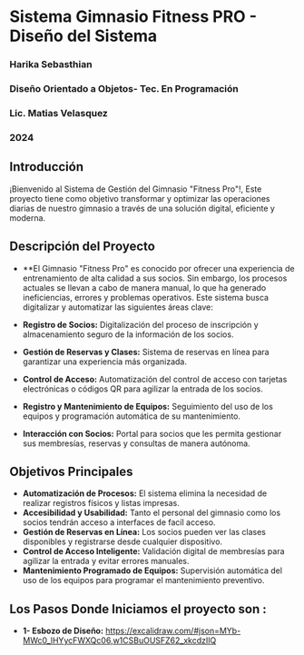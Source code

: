 # Sistema Gimnasio Fitness PRO - Diseño del Sistema
### Harika Sebasthian
### Diseño Orientado a Objetos- Tec. En Programación
### Lic. Matias Velasquez
### 2024
###
## Introducción
¡Bienvenido al Sistema de Gestión del Gimnasio "Fitness Pro"!, Este proyecto tiene como objetivo transformar y optimizar las operaciones diarias de nuestro gimnasio a través de una solución digital, eficiente y moderna.

## Descripción del Proyecto

- **El Gimnasio "Fitness Pro" es conocido por ofrecer una experiencia de entrenamiento de alta calidad a sus socios. Sin embargo, los procesos actuales se llevan a cabo de manera manual, lo que ha generado ineficiencias, errores y problemas operativos. Este sistema busca digitalizar y automatizar las siguientes áreas clave:

- **Registro de Socios:** Digitalización del proceso de inscripción y almacenamiento seguro de la información de los socios.
- **Gestión de Reservas y Clases:** Sistema de reservas en línea para garantizar una experiencia más organizada.
- **Control de Acceso:** Automatización del control de acceso con tarjetas electrónicas o códigos QR para agilizar la entrada de los socios.
- **Registro y Mantenimiento de Equipos:** Seguimiento del uso de los equipos y programación automática de su mantenimiento.
- **Interacción con Socios:** Portal para socios que les permita gestionar sus membresías, reservas y consultas de manera autónoma.

## Objetivos Principales

- **Automatización de Procesos:** El sistema elimina la necesidad de realizar registros físicos y listas impresas.
- **Accesibilidad y Usabilidad:** Tanto el personal del gimnasio como los socios tendrán acceso a interfaces de facíl acceso.
- **Gestión de Reservas en Línea:** Los socios pueden ver las clases disponibles y registrarse desde cualquier dispositivo.
- **Control de Acceso Inteligente:** Validación digital de membresías para agilizar la entrada y evitar errores manuales.
- **Mantenimiento Programado de Equipos:** Supervisión automática del uso de los equipos para programar el mantenimiento preventivo.
## Los Pasos Donde Iniciamos el proyecto son :
  - **1- Esbozo de Diseño:** <enlace>https://excalidraw.com/#json=MYb-MWc0_lHYycFWXQc06,w1CSBuOUSFZ62_xkcdzIlQ
  
